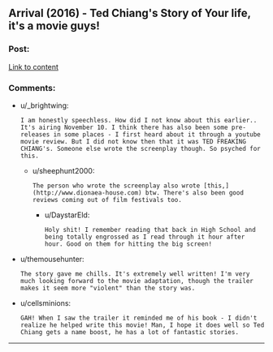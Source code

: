 ## Arrival (2016) - Ted Chiang's Story of Your life, it's a movie guys!

### Post:

[Link to content](http://www.imdb.com/title/tt2543164/)

### Comments:

- u/_brightwing:
  ```
  I am honestly speechless. How did I not know about this earlier.. It's airing November 10. I think there has also been some pre-releases in some places - I first heard about it through a youtube movie review. But I did not know then that it was TED FREAKING CHIANG's. Someone else wrote the screenplay though. So psyched for this.
  ```

  - u/sheephunt2000:
    ```
    The person who wrote the screenplay also wrote [this,](http://www.dionaea-house.com) btw. There's also been good reviews coming out of film festivals too.
    ```

    - u/DaystarEld:
      ```
      Holy shit! I remember reading that back in High School and being totally engrossed as I read through it hour after hour. Good on them for hitting the big screen!
      ```

- u/themousehunter:
  ```
  The story gave me chills. It's extremely well written! I'm very much looking forward to the movie adaptation, though the trailer makes it seem more "violent" than the story was.
  ```

- u/cellsminions:
  ```
  GAH! When I saw the trailer it reminded me of his book - I didn't realize he helped write this movie! Man, I hope it does well so Ted Chiang gets a name boost, he has a lot of fantastic stories.
  ```

---

